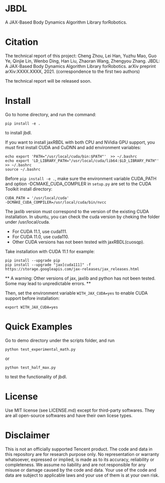 # JBDL
A JAX-Based Body Dynamics Algorithm Library forRobotics.

# Citation

The technical report of this project:
Cheng Zhou, Lei Han, Yuzhu Mao, Guo Ye, Qinjie Lin, Wenbo Ding, Han Liu, Zhaoran Wang, Zhengyou Zhang. JBDL: A JAX-Based Body Dynamics Algorithm Library forRobotics. arXiv preprint arXiv:XXXX.XXXX, 2021. (correspondence to the first two authors)

The technical report will be released soon.

# Install
Go to home directory, and run the command:
```
pip install -e .
```
to install jbdl.

If you want to install jaxRBDL with both CPU and NVidia GPU support, you must first install CUDA and CuDNN and add environment variables:

```
echo export 'PATH="/usr/local/cuda/bin:$PATH"'  >> ~/.bashrc
echo export 'LD_LIBRARY_PATH="/usr/local/cuda/lib64:$LD_LIBRARY_PATH"' >> ~/.bashrc
source ~/.bashrc
```
Before ```pip install -e .```, make sure the environment variable CUDA_PATH and option -DCMAKE_CUDA_COMPILER in ```setup.py``` are set to the CUDA Toolkit install directory:
```
CUDA_PATH = '/usr/local/cuda'
-DCMAKE_CUDA_COMPILER=/usr/local/cuda/bin/nvcc
```

The jaxlib version must correspond to the version of the existing CUDA installation. In ubuntu, you can check the cuda version by cheking
the folder under /usr/local/cuda.
* For CUDA 11.1, use cuda111. 
* For CUDA 11.0, use cuda110.
* Other CUDA versions has not been tested with jaxRBDL(cuosqp).

Take installation with CUDA 11.1 for example:
```
pip install --upgrade pip
pip install --upgrade "jax[cuda111]" -f https://storage.googleapis.com/jax-releases/jax_releases.html
```

** A warning: Other versions of jax, jaxlib and python has not been tested. Some may lead to unpredictable errors. **

Then, set the environment variable ```WITH_JAX_CUDA=yes``` to enable CUDA support before installation:
```
export WITH_JAX_CUDA=yes
```

# Quick Examples
Go to demo directory under the scripts folder, and run
```
python test_experimental_math.py
```
or 
```
python test_half_max.py
```
to test the functionality of jbdl.

# License

Use MIT license (see LICENSE.md) except for third-party softwares. They are all open-source softwares and have their own licese types.
 
# Disclaimer
 
 This is not an officially supported Tencent product. The code and data in this repository are for research purpose only. No representation or warranty whatsoever, expressed or implied, is made as to its accuracy, reliability or completeness. We assume no liability and are not responsible for any misuse or damage caused by the code and data. Your use of the code and data are subject to applicable laws and your use of them is at your own risk.

